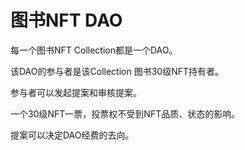 # 图书NFT DAO

每一个图书NFT Collection都是一个DAO。

该DAO的参与者是该Collection 图书30级NFT持有者。

参与者可以发起提案和审核提案。

一个30级NFT一票，投票权不受到NFT品质、状态的影响。

提案可以决定DAO经费的去向。

